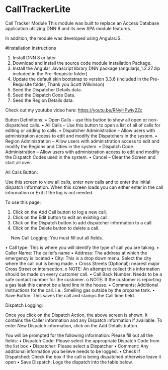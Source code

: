 # CallTrackerLite
Call Tracker Module
This module was built to replace an Access Database application utilizing DNN 8 and its new SPA module features.

In addition, the module was developed using AngularJS.

#Installation Instructions
1. Install DNN 8 or later
2. Download and install the source code module installation Package.
3. Install the Angular Javascript library DNN package (angularjs_1.2.27.zip included in the Pre-Requisite folder)
4. Update the default skin bootstrap to version 3.3.6 (included in the Pre-Requisite folder, Thank you Scott Wilkinson)
5. Seed the Dispatcher Details data.
6. Seed the Dispatch Code Data.
7. Seed the Region Details data.

Check out my youtube video here:   https://youtu.be/RNyHPwiy2Zc


Button Definitions:
•	Open Calls - use this button to show all open or non-dispatched calls.
•	All Calls – Use this button to open a list of all of calls for editing or adding to calls.
•	Dispatcher Administration – Allow users with administration access to edit and modify the Dispatchers in the system.
•	Region Administration – Allow users with administration access to edit and modify the Regions and Cities in the system.
•	Dispatch Code Administration – Allow users with administration access to edit and modify the Dispatch Codes used in the system.
•	Cancel – Clear the Screen and start all over.
 

All Calls Button:
  
Use this screen to view all calls, enter new calls and to enter the initial dispatch information. When this screen loads you can either enter in the call information or Exit if the log is not needed.  

To use this page:
1.	Click on the Add Call button to log a new call.
2.	Click on the Edit button to edit an existing call.
3.	Click on the Dispatch button to add dispatcher information to a call.
4.	Click on the Delete button to delete a call.


 
New Call Logging:
You must fill out all fields.
  
•	Call type: This is where you will identify the type of call you are taking. 
•	Caller Name: The caller’s name
•	Address: The address at which the emergency is located
•	City: This is a drop down menu. Select the city where the call out is being made. 
•	Cross Streets (Optional): nearest major Cross Street or intersection.
o	NOTE: An attempt to collect this information should be made on every customer call.
•	Call Back Number: Needs to be a safe contact number for the customer. 
o	NOTE: If the customer is reporting a gas leak this cannot be a land line in the house.
•	Comments: Additional instructions for the call. i.e.: Smelling gas outside by the propane tank.
•	Save Button: This saves the call and stamps the Call time field. 

Dispatch Logging:
 
Once you click on the Dispatch Action, the above screen is shown.  It contains the Caller information and any Dispatch information if available.  To enter New Dispatch information, click on the Add Details button.  

You will be prompted for the following information:
 Please fill out all the fields:
•	Dispatch Code:  Please select the appropriate Dispatch Code from the list box 
•	Dispatcher:   Please select a Dispatcher
•	Comment: Any additional information you believe needs to be logged. 
•	Check if Dispatched:  Check the box if the call is being dispatched otherwise leave it open
•	Save Dispatch: Logs the dispatch into the table below.


